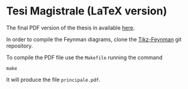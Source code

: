 # Tesi Magistrale (LaTeX version)

The final PDF version of the thesis in available [here](http://github.com/m4rio31/tesi_magistrale_latex/files/4430907/principale.pdf).

In order to compile the Feynman diagrams, clone the [Tikz-Feynman](https://github.com/JP-Ellis/tikz-feynman) git repository.

To compile the PDF file use the `Makefile` running the command

    make

It will produce the file `principale.pdf`.
